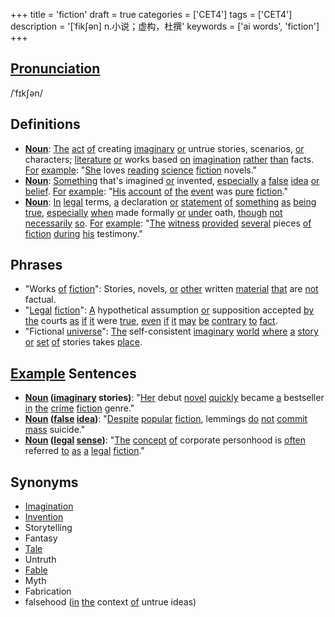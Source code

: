 +++
title = 'fiction'
draft = true
categories = ['CET4']
tags = ['CET4']
description = '[ˈfik∫ən] n.小说；虚构，杜撰'
keywords = ['ai words', 'fiction']
+++

## [Pronunciation](/en/post/pronunciation/)
/ˈfɪkʃən/

## Definitions
- **[Noun](/en/post/noun/)**: [The](/en/post/the/) [act](/en/post/act/) [of](/en/post/of/) creating [imaginary](/en/post/imaginary/) [or](/en/post/or/) untrue stories, scenarios, [or](/en/post/or/) characters; [literature](/en/post/literature/) [or](/en/post/or/) works based [on](/en/post/on/) [imagination](/en/post/imagination/) [rather](/en/post/rather/) [than](/en/post/than/) facts. [For](/en/post/for/) [example](/en/post/example/): "[She](/en/post/she/) loves [reading](/en/post/reading/) [science](/en/post/science/) [fiction](/en/post/fiction/) novels."
- **[Noun](/en/post/noun/)**: [Something](/en/post/something/) that's imagined [or](/en/post/or/) invented, [especially](/en/post/especially/) [a](/en/post/a/) [false](/en/post/false/) [idea](/en/post/idea/) [or](/en/post/or/) [belief](/en/post/belief/). [For](/en/post/for/) [example](/en/post/example/): "[His](/en/post/his/) [account](/en/post/account/) [of](/en/post/of/) [the](/en/post/the/) [event](/en/post/event/) was [pure](/en/post/pure/) [fiction](/en/post/fiction/)."
- **[Noun](/en/post/noun/)**: [In](/en/post/in/) [legal](/en/post/legal/) terms, [a](/en/post/a/) declaration [or](/en/post/or/) [statement](/en/post/statement/) [of](/en/post/of/) [something](/en/post/something/) [as](/en/post/as/) [being](/en/post/being/) [true](/en/post/true/), [especially](/en/post/especially/) [when](/en/post/when/) made formally [or](/en/post/or/) [under](/en/post/under/) oath, [though](/en/post/though/) [not](/en/post/not/) [necessarily](/en/post/necessarily/) [so](/en/post/so/). [For](/en/post/for/) [example](/en/post/example/): "[The](/en/post/the/) [witness](/en/post/witness/) [provided](/en/post/provided/) [several](/en/post/several/) pieces [of](/en/post/of/) [fiction](/en/post/fiction/) [during](/en/post/during/) [his](/en/post/his/) testimony."

## Phrases
- "Works [of](/en/post/of/) [fiction](/en/post/fiction/)": Stories, novels, [or](/en/post/or/) [other](/en/post/other/) written [material](/en/post/material/) [that](/en/post/that/) are [not](/en/post/not/) factual.
- "[Legal](/en/post/legal/) [fiction](/en/post/fiction/)": [A](/en/post/a/) hypothetical assumption [or](/en/post/or/) supposition accepted [by](/en/post/by/) [the](/en/post/the/) courts [as](/en/post/as/) [if](/en/post/if/) [it](/en/post/it/) were [true](/en/post/true/), [even](/en/post/even/) [if](/en/post/if/) [it](/en/post/it/) [may](/en/post/may/) [be](/en/post/be/) [contrary](/en/post/contrary/) [to](/en/post/to/) [fact](/en/post/fact/).
- "Fictional [universe](/en/post/universe/)": [The](/en/post/the/) self-consistent [imaginary](/en/post/imaginary/) [world](/en/post/world/) [where](/en/post/where/) [a](/en/post/a/) [story](/en/post/story/) [or](/en/post/or/) [set](/en/post/set/) [of](/en/post/of/) stories takes [place](/en/post/place/).

## [Example](/en/post/example/) Sentences
- **[Noun](/en/post/noun/) ([imaginary](/en/post/imaginary/) stories)**: "[Her](/en/post/her/) debut [novel](/en/post/novel/) [quickly](/en/post/quickly/) became [a](/en/post/a/) bestseller [in](/en/post/in/) [the](/en/post/the/) [crime](/en/post/crime/) [fiction](/en/post/fiction/) genre."
- **[Noun](/en/post/noun/) ([false](/en/post/false/) [idea](/en/post/idea/))**: "[Despite](/en/post/despite/) [popular](/en/post/popular/) [fiction](/en/post/fiction/), lemmings [do](/en/post/do/) [not](/en/post/not/) [commit](/en/post/commit/) [mass](/en/post/mass/) suicide."
- **[Noun](/en/post/noun/) ([legal](/en/post/legal/) [sense](/en/post/sense/))**: "[The](/en/post/the/) [concept](/en/post/concept/) [of](/en/post/of/) corporate personhood is [often](/en/post/often/) referred [to](/en/post/to/) [as](/en/post/as/) [a](/en/post/a/) [legal](/en/post/legal/) [fiction](/en/post/fiction/)."

## Synonyms
- [Imagination](/en/post/imagination/)
- [Invention](/en/post/invention/)
- Storytelling
- Fantasy
- [Tale](/en/post/tale/)
- Untruth
- [Fable](/en/post/fable/)
- Myth
- Fabrication
- falsehood ([in](/en/post/in/) [the](/en/post/the/) context [of](/en/post/of/) untrue ideas)
